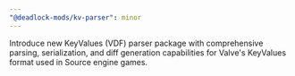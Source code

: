 ```yaml
---
"@deadlock-mods/kv-parser": minor
---
```


Introduce new KeyValues (VDF) parser package with comprehensive parsing, serialization, and diff generation capabilities for Valve's KeyValues format used in Source engine games.
